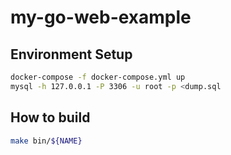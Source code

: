 # my-go-web-example

## Environment Setup
    
```sh
docker-compose -f docker-compose.yml up
mysql -h 127.0.0.1 -P 3306 -u root -p <dump.sql
```

## How to build

```sh
make bin/${NAME}
```